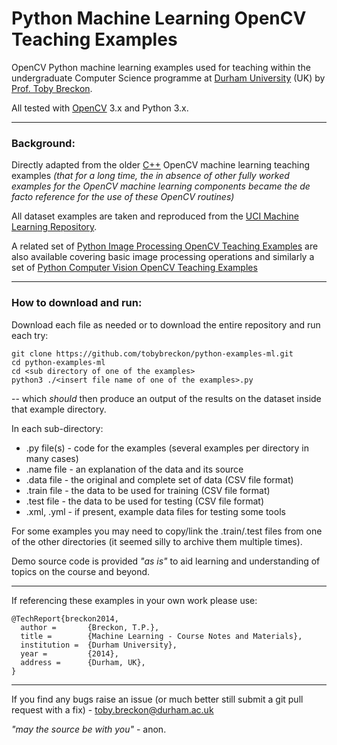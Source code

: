 # Python Machine Learning OpenCV Teaching Examples

OpenCV Python machine learning examples used for teaching within the undergraduate Computer Science programme
at [Durham University](http://www.durham.ac.uk) (UK) by [Prof. Toby Breckon](http://community.dur.ac.uk/toby.breckon/).

All tested with [OpenCV](http://www.opencv.org) 3.x and Python 3.x.

---

### Background:

Directly adapted from the older [C++](https://github.com/tobybreckon/cpp-examples-ml) OpenCV machine learning teaching examples _(that for a long time, the in absence of other fully worked examples for the OpenCV machine learning components became the de facto reference for the use of these OpenCV routines)_

All dataset examples are taken and reproduced from the [UCI Machine Learning Repository](http://archive.ics.uci.edu/ml/).

A related set of [Python Image Processing OpenCV Teaching Examples](https://github.com/tobybreckon/python-examples-ip.git) are also available covering basic image processing operations and similarly a set of [Python Computer Vision OpenCV Teaching Examples](https://github.com/tobybreckon/python-examples-cv.git)

---

### How to download and run:

Download each file as needed or to download the entire repository and run each try:

```
git clone https://github.com/tobybreckon/python-examples-ml.git
cd python-examples-ml
cd <sub directory of one of the examples>
python3 ./<insert file name of one of the examples>.py
```

-- which _should_ then produce an output of the results on the dataset inside that example directory.

In each sub-directory:

+ .py file(s) - code for the examples (several examples per directory in many cases)
+ .name file - an explanation of the data and its source
+ .data file - the original and complete set of data (CSV file format)
+ .train file - the data to be used for training (CSV file format)
+ .test file - the data to be used for testing (CSV file format)
+ .xml, .yml - if present, example data files for testing some tools

For some examples you may need to copy/link the .train/.test files from one of the other directories (it seemed silly to archive them multiple times).

Demo source code is provided _"as is"_ to aid learning and understanding of topics on the course and beyond.

---

If referencing these examples in your own work please use:
```
@TechReport{breckon2014,
  author =       {Breckon, T.P.},
  title =        {Machine Learning - Course Notes and Materials},
  institution =  {Durham University},
  year =         {2014},
  address =      {Durham, UK},
}
```
---

If you find any bugs raise an issue (or much better still submit a git pull request with a fix) - toby.breckon@durham.ac.uk

_"may the source be with you"_ - anon.
